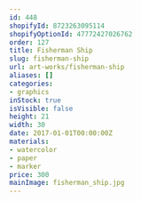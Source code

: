```yaml
---
id: 448
shopifyId: 8723263095114
shopifyOptionId: 47772427026762
order: 127
title: Fisherman Ship
slug: fisherman-ship
url: art-works/fisherman-ship
aliases: []
categories:
- graphics
inStock: true
isVisible: false
height: 21
width: 30
date: 2017-01-01T00:00:00Z
materials:
- watercolor
- paper
- marker
price: 300
mainImage: fisherman_ship.jpg
---
```

